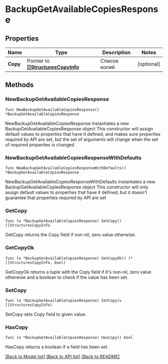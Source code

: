 # BackupGetAvailableCopiesResponse

## Properties

Name | Type | Description | Notes
------------ | ------------- | ------------- | -------------
**Copy** | Pointer to [**[]StructuresCopyInfo**](StructuresCopyInfo.md) | Список копий | [optional] 

## Methods

### NewBackupGetAvailableCopiesResponse

`func NewBackupGetAvailableCopiesResponse() *BackupGetAvailableCopiesResponse`

NewBackupGetAvailableCopiesResponse instantiates a new BackupGetAvailableCopiesResponse object
This constructor will assign default values to properties that have it defined,
and makes sure properties required by API are set, but the set of arguments
will change when the set of required properties is changed

### NewBackupGetAvailableCopiesResponseWithDefaults

`func NewBackupGetAvailableCopiesResponseWithDefaults() *BackupGetAvailableCopiesResponse`

NewBackupGetAvailableCopiesResponseWithDefaults instantiates a new BackupGetAvailableCopiesResponse object
This constructor will only assign default values to properties that have it defined,
but it doesn't guarantee that properties required by API are set

### GetCopy

`func (o *BackupGetAvailableCopiesResponse) GetCopy() []StructuresCopyInfo`

GetCopy returns the Copy field if non-nil, zero value otherwise.

### GetCopyOk

`func (o *BackupGetAvailableCopiesResponse) GetCopyOk() (*[]StructuresCopyInfo, bool)`

GetCopyOk returns a tuple with the Copy field if it's non-nil, zero value otherwise
and a boolean to check if the value has been set.

### SetCopy

`func (o *BackupGetAvailableCopiesResponse) SetCopy(v []StructuresCopyInfo)`

SetCopy sets Copy field to given value.

### HasCopy

`func (o *BackupGetAvailableCopiesResponse) HasCopy() bool`

HasCopy returns a boolean if a field has been set.


[[Back to Model list]](../README.md#documentation-for-models) [[Back to API list]](../README.md#documentation-for-api-endpoints) [[Back to README]](../README.md)


